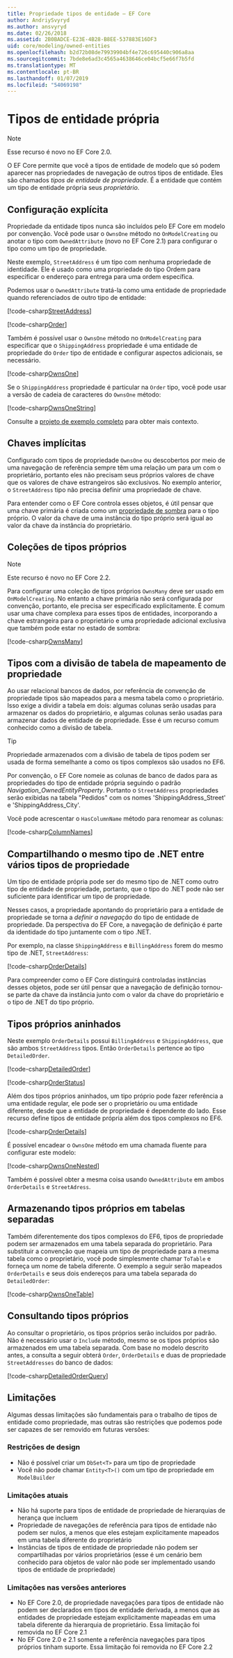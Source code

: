 ```yaml
---
title: Propriedade tipos de entidade – EF Core
author: AndriySvyryd
ms.author: ansvyryd
ms.date: 02/26/2018
ms.assetid: 2B0BADCE-E23E-4B28-B8EE-537883E16DF3
uid: core/modeling/owned-entities
ms.openlocfilehash: b2d72b08de79939904bf4e726c695440c906a8aa
ms.sourcegitcommit: 7bde8e6ad3c4565a4638646ce04bcf5e66f7b5fd
ms.translationtype: MT
ms.contentlocale: pt-BR
ms.lasthandoff: 01/07/2019
ms.locfileid: "54069198"
---
```

# <a name="owned-entity-types"></a>Tipos de entidade própria

>[!NOTE]
> Esse recurso é novo no EF Core 2.0.

O EF Core permite que você a tipos de entidade de modelo que só podem aparecer nas propriedades de navegação de outros tipos de entidade. Eles são chamados _tipos de entidade de propriedade_. É a entidade que contém um tipo de entidade própria seus _proprietário_.

## <a name="explicit-configuration"></a>Configuração explícita

Propriedade da entidade tipos nunca são incluídos pelo EF Core em modelo por convenção. Você pode usar o `OwnsOne` método no `OnModelCreating` ou anotar o tipo com `OwnedAttribute` (novo no EF Core 2.1) para configurar o tipo como um tipo de propriedade.

Neste exemplo, `StreetAddress` é um tipo com nenhuma propriedade de identidade. Ele é usado como uma propriedade do tipo Ordem para especificar o endereço para entrega para uma ordem específica.

Podemos usar o `OwnedAttribute` tratá-la como uma entidade de propriedade quando referenciados de outro tipo de entidade:

[!code-csharp[StreetAddress](../../../samples/core/Modeling/OwnedEntities/StreetAddress.cs?name=StreetAddress)]

[!code-csharp[Order](../../../samples/core/Modeling/OwnedEntities/Order.cs?name=Order)]

Também é possível usar o `OwnsOne` método no `OnModelCreating` para especificar que o `ShippingAddress` propriedade é uma entidade de propriedade do `Order` tipo de entidade e configurar aspectos adicionais, se necessário.

[!code-csharp[OwnsOne](../../../samples/core/Modeling/OwnedEntities/OwnedEntityContext.cs?name=OwnsOne)]

Se o `ShippingAddress` propriedade é particular na `Order` tipo, você pode usar a versão de cadeia de caracteres do `OwnsOne` método:

[!code-csharp[OwnsOneString](../../../samples/core/Modeling/OwnedEntities/OwnedEntityContext.cs?name=OwnsOneString)]

Consulte a [projeto de exemplo completo](https://github.com/aspnet/EntityFramework.Docs/tree/master/samples/core/Modeling/OwnedEntities) para obter mais contexto. 

## <a name="implicit-keys"></a>Chaves implícitas

Configurado com tipos de propriedade `OwnsOne` ou descobertos por meio de uma navegação de referência sempre têm uma relação um para um com o proprietário, portanto eles não precisam seus próprios valores de chave que os valores de chave estrangeiros são exclusivos. No exemplo anterior, o `StreetAddress` tipo não precisa definir uma propriedade de chave.  

Para entender como o EF Core controla esses objetos, é útil pensar que uma chave primária é criada como um [propriedade de sombra](xref:core/modeling/shadow-properties) para o tipo próprio. O valor da chave de uma instância do tipo próprio será igual ao valor da chave da instância do proprietário.

## <a name="collections-of-owned-types"></a>Coleções de tipos próprios

>[!NOTE]
> Este recurso é novo no EF Core 2.2.

Para configurar uma coleção de tipos próprios `OwnsMany` deve ser usado em `OnModelCreating`. No entanto a chave primária não será configurada por convenção, portanto, ele precisa ser especificado explicitamente. É comum usar uma chave complexa para esses tipos de entidades, incorporando a chave estrangeira para o proprietário e uma propriedade adicional exclusiva que também pode estar no estado de sombra:

[!code-csharp[OwnsMany](../../../samples/core/Modeling/OwnedEntities/OwnedEntityContext.cs?name=OwnsMany)]

## <a name="mapping-owned-types-with-table-splitting"></a>Tipos com a divisão de tabela de mapeamento de propriedade

Ao usar relacional bancos de dados, por referência de convenção de propriedade tipos são mapeados para a mesma tabela como o proprietário. Isso exige a dividir a tabela em dois: algumas colunas serão usadas para armazenar os dados do proprietário, e algumas colunas serão usadas para armazenar dados de entidade de propriedade. Esse é um recurso comum conhecido como a divisão de tabela.

> [!TIP]
> Propriedade armazenados com a divisão de tabela de tipos podem ser usada de forma semelhante a como os tipos complexos são usados no EF6.

Por convenção, o EF Core nomeie as colunas de banco de dados para as propriedades do tipo de entidade própria seguindo o padrão _Navigation_OwnedEntityProperty_. Portanto o `StreetAddress` propriedades serão exibidas na tabela "Pedidos" com os nomes 'ShippingAddress_Street' e 'ShippingAddress_City'.

Você pode acrescentar o `HasColumnName` método para renomear as colunas:

[!code-csharp[ColumnNames](../../../samples/core/Modeling/OwnedEntities/OwnedEntityContext.cs?name=ColumnNames)]

## <a name="sharing-the-same-net-type-among-multiple-owned-types"></a>Compartilhando o mesmo tipo de .NET entre vários tipos de propriedade

Um tipo de entidade própria pode ser do mesmo tipo de .NET como outro tipo de entidade de propriedade, portanto, que o tipo do .NET pode não ser suficiente para identificar um tipo de propriedade.

Nesses casos, a propriedade apontando do proprietário para a entidade de propriedade se torna a _definir a navegação_ do tipo de entidade de propriedade. Da perspectiva do EF Core, a navegação de definição é parte da identidade do tipo juntamente com o tipo .NET.   

Por exemplo, na classe `ShippingAddress` e `BillingAddress` forem do mesmo tipo de .NET, `StreetAddress`:

[!code-csharp[OrderDetails](../../../samples/core/Modeling/OwnedEntities/OrderDetails.cs?name=OrderDetails)]

Para compreender como o EF Core distinguirá controladas instâncias desses objetos, pode ser útil pensar que a navegação de definição tornou-se parte da chave da instância junto com o valor da chave do proprietário e o tipo de .NET do tipo próprio.

## <a name="nested-owned-types"></a>Tipos próprios aninhados

Neste exemplo `OrderDetails` possui `BillingAddress` e `ShippingAddress`, que são ambos `StreetAddress` tipos. Então `OrderDetails` pertence ao tipo `DetailedOrder`.

[!code-csharp[DetailedOrder](../../../samples/core/Modeling/OwnedEntities/DetailedOrder.cs?name=DetailedOrder)]

[!code-csharp[OrderStatus](../../../samples/core/Modeling/OwnedEntities/OrderStatus.cs?name=OrderStatus)]

Além dos tipos próprios aninhados, um tipo próprio pode fazer referência a uma entidade regular, ele pode ser o proprietário ou uma entidade diferente, desde que a entidade de propriedade é dependente do lado. Esse recurso define tipos de entidade própria além dos tipos complexos no EF6.

[!code-csharp[OrderDetails](../../../samples/core/Modeling/OwnedEntities/OrderDetails.cs?name=OrderDetails)]

É possível encadear o `OwnsOne` método em uma chamada fluente para configurar este modelo:

[!code-csharp[OwnsOneNested](../../../samples/core/Modeling/OwnedEntities/OwnedEntityContext.cs?name=OwnsOneNested)]

Também é possível obter a mesma coisa usando `OwnedAttribute` em ambos `OrderDetails` e `StreetAdress`.

## <a name="storing-owned-types-in-separate-tables"></a>Armazenando tipos próprios em tabelas separadas

Também diferentemente dos tipos complexos do EF6, tipos de propriedade podem ser armazenados em uma tabela separada do proprietário. Para substituir a convenção que mapeia um tipo de propriedade para a mesma tabela como o proprietário, você pode simplesmente chamar `ToTable` e forneça um nome de tabela diferente. O exemplo a seguir serão mapeados `OrderDetails` e seus dois endereços para uma tabela separada do `DetailedOrder`:

[!code-csharp[OwnsOneTable](../../../samples/core/Modeling/OwnedEntities/OwnedEntityContext.cs?name=OwnsOneTable)]

## <a name="querying-owned-types"></a>Consultando tipos próprios

Ao consultar o proprietário, os tipos próprios serão incluídos por padrão. Não é necessário usar o `Include` método, mesmo se os tipos próprios são armazenados em uma tabela separada. Com base no modelo descrito antes, a consulta a seguir obterá `Order`, `OrderDetails` e duas de propriedade `StreetAddresses` do banco de dados:

[!code-csharp[DetailedOrderQuery](../../../samples/core/Modeling/OwnedEntities/Program.cs?name=DetailedOrderQuery)]

## <a name="limitations"></a>Limitações

Algumas dessas limitações são fundamentais para o trabalho de tipos de entidade como propriedade, mas outras são restrições que podemos pode ser capazes de ser removido em futuras versões:

### <a name="by-design-restrictions"></a>Restrições de design
- Não é possível criar um `DbSet<T>` para um tipo de propriedade
- Você não pode chamar `Entity<T>()` com um tipo de propriedade em `ModelBuilder`

### <a name="current-shortcomings"></a>Limitações atuais
- Não há suporte para tipos de entidade de propriedade de hierarquias de herança que incluem
- Propriedade de navegações de referência para tipos de entidade não podem ser nulos, a menos que eles estejam explicitamente mapeados em uma tabela diferente do proprietário
- Instâncias de tipos de entidade de propriedade não podem ser compartilhadas por vários proprietários (esse é um cenário bem conhecido para objetos de valor não pode ser implementado usando tipos de entidade de propriedade)

### <a name="shortcomings-in-previous-versions"></a>Limitações nas versões anteriores
- No EF Core 2.0, de propriedade navegações para tipos de entidade não podem ser declarados em tipos de entidade derivada, a menos que as entidades de propriedade estejam explicitamente mapeadas em uma tabela diferente da hierarquia de proprietário. Essa limitação foi removida no EF Core 2.1
- No EF Core 2.0 e 2.1 somente a referência navegações para tipos próprios tinham suporte. Essa limitação foi removida no EF Core 2.2
